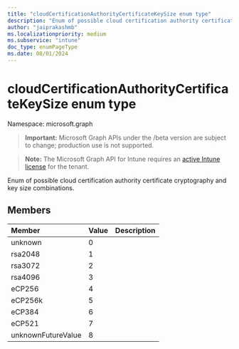```yaml
---
title: "cloudCertificationAuthorityCertificateKeySize enum type"
description: "Enum of possible cloud certification authority certificate cryptography and key size combinations."
author: "jaiprakashmb"
ms.localizationpriority: medium
ms.subservice: "intune"
doc_type: enumPageType
ms.date: 08/01/2024
---
```


# cloudCertificationAuthorityCertificateKeySize enum type

Namespace: microsoft.graph

> **Important:** Microsoft Graph APIs under the /beta version are subject to change; production use is not supported.

> **Note:** The Microsoft Graph API for Intune requires an [active Intune license](https://go.microsoft.com/fwlink/?linkid=839381) for the tenant.

Enum of possible cloud certification authority certificate cryptography and key size combinations.

## Members
|Member|Value|Description|
|:---|:---|:---|
|unknown|0||
|rsa2048|1||
|rsa3072|2||
|rsa4096|3||
|eCP256|4||
|eCP256k|5||
|eCP384|6||
|eCP521|7||
|unknownFutureValue|8||
